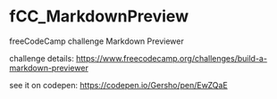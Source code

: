 # fCC_MarkdownPreview

freeCodeCamp challenge Markdown Previewer

challenge details: https://www.freecodecamp.org/challenges/build-a-markdown-previewer

see it on codepen: https://codepen.io/Gersho/pen/EwZQaE
